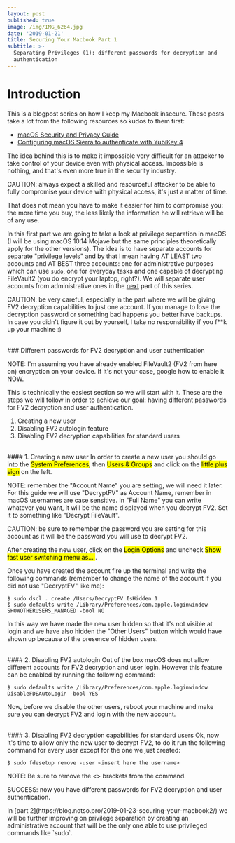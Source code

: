 ```yaml
---
layout: post
published: true
image: /img/IMG_6264.jpg
date: '2019-01-21'
title: Securing Your Macbook Part 1
subtitle: >-
  Separating Privileges (1): different passwords for decryption and
  authentication
---
```

# Introduction
This is a blogpost series on how I keep my Macbook ~~in~~secure. These posts take a lot from the following resources so kudos to them first:

- [macOS Security and Privacy Guide ](https://github.com/drduh/macOS-Security-and-Privacy-Guide)
- [Configuring macOS Sierra to authenticate with YubiKey 4](https://medium.com/@ellenbeldner/configuring-macos-sierra-to-authenticate-with-yubikey-4-876a8ab81e07)

The idea behind this is to make it ~~impossible~~ very difficult for an attacker to take control of your device even with physical access. Impossible is nothing, and that's even more true in the security industry. 

<p class="alert alert-warning">
    <span class="label label-warning">CAUTION:</span> always expect a skilled and resourceful attacker to be able to fully compromise your device with physical access, it's just a matter of time.
</p>

That does not mean you have to make it easier for him to compromise you: the more time you buy, the less likely the information he will retrieve will be of any use.
  
In this first part we are going to take a look at privilege separation in macOS (I will be using macOS 10.14 Mojave but the same principles theoretically apply for the other versions). The idea is to have separate accounts for separate "privilege levels" and by that I mean having AT LEAST two accounts and AT BEST three accounts: one for administrative purposes which can use `sudo`, one for everyday tasks and one capable of decrypting FileVault2 (you do encrypt your laptop, right?). We will separate user accounts from administrative ones in the [next](https://blog.notso.pro/2019-01-23-securing-your-macbook2/) part of this series.
  
<p class="alert alert-warning">
    <span class="label label-warning">CAUTION:</span> be very careful, especially in the part where we will be giving FV2 decryption capabilities to just one account. If you manage to lose the decryption password or something bad happens you better have backups. In case you didn't figure it out by yourself, I take no responsibility if you f**k up your machine :)
</p>  
  
<br>
### Different passwords for FV2 decryption and user authentication
<p class="alert alert-info">
    <span class="label label-info">NOTE:</span> I'm assuming you have already enabled FileVault2 (FV2 from here on) encryption on your device. If it's not your case, google how to enable it NOW.
</p>

This is technically the easiest section so we will start with it. These are the steps we will follow in order to achieve our goal: having different passwords for FV2 decryption and user authentication.  
  
1. Creating a new user
2. Disabling FV2 autologin feature
3. Disabling FV2 decryption capabilities for standard users
  
<br>
#### 1. Creating a new user
In order to create a new user you should go into the <mark>System Preferences</mark>, then <mark>Users & Groups</mark> and click on the <mark>little plus sign</mark> on the left.

<p class="alert alert-info">
    <span class="label label-info">NOTE:</span> remember the "Account Name" you are setting, we will need it later. For this guide we will use "DecryptFV" as Account Name, remember in macOS usernames are case sensitive. In "Full Name" you can write whatever you want, it will be the name displayed when you decrypt FV2. Set it to something like "Decrypt FileVault".
</p>
<p class="alert alert-warning">
    <span class="label label-warning">CAUTION:</span> be sure to remember the password you are setting for this account as it will be the password you will use to decrypt FV2.
</p>

After creating the new user, click on the <mark>Login Options</mark> and uncheck <mark>Show fast user switching menu as... </mark>.  
  
Once you have created the account fire up the terminal and write the following commands (remember to change the name of the account if you did not use "DecryptFV" like me):  
  
```
$ sudo dscl . create /Users/DecryptFV IsHidden 1
$ sudo defaults write /Library/Preferences/com.apple.loginwindow SHOWOTHERUSERS_MANAGED -bool NO
```
  
In this way we have made the new user hidden so that it's not visible at login and we have also hidden the "Other Users" button which would have shown up because of the presence of hidden users.
  
<br>
#### 2. Disabling FV2 autologin
Out of the box macOS does not allow different accounts for FV2 decryption and user login. However this feature can be enabled by running the following command:  
  
```
$ sudo defaults write /Library/Preferences/com.apple.loginwindow DisableFDEAutoLogin -bool YES
```
  
  
Now, before we disable the other users, reboot your machine and make sure you can decrypt FV2 and login with the new account.  
  
<br>
#### 3. Disabling FV2 decryption capabilities for standard users
Ok, now it's time to allow only the new user to decrypt FV2, to do it run the following command for every user except for the one we just created:  
  
```
$ sudo fdesetup remove -user <insert here the username>
```

<p class="alert alert-info">
    <span class="label label-info">NOTE:</span> Be sure to remove the <> brackets from the command.
</p>
<p class="alert alert-success">
    <span class="label label-success">SUCCESS:</span> now you have different passwords for FV2 decryption and user authentication. 
</p>
In [part 2](https://blog.notso.pro/2019-01-23-securing-your-macbook2/) we will be further improving on privilege separation by creating an administrative account that will be the only one able to use privileged commands like `sudo`.
